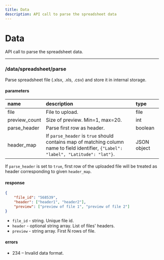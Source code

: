 ```yaml
---
title: Data
description: API call to parse the spreadsheet data
---
```


# Data

API call to parse the spreadsheet data.

<hr>

### /data/spreadsheet/parse

Parse spreadsheet file (.xlsx, .xls, .csv) and store it in internal storage.

#### parameters

| name | description | type |
| :----- | :------------ | :----- |
| file | File to upload. | file |
| preview_count | Size of preview. Min=1, max=20. | int |
| parse_header | Parse first row as header. | boolean |
| header_map | If `parse_header` is `true` should contains map of matching column name to field identifier, `{"Label": "label", "Latitude": "lat"}`. | JSON object |

If `parse_header` is set to `true`, first row of the uploaded file will be treated as header corresponding to given `header_map`.

#### response

```json
{
    "file_id": "568539",
    "header": ["header1", "header2"],
    "preview": ["preview of file 1", "preview of file 2"]
}
```

* `file_id` - string. Unique file id.
* `header` - optional string array. List of files' headers.
* `preview` - string array. First N rows of file.

#### errors

* 234 – Invalid data format.